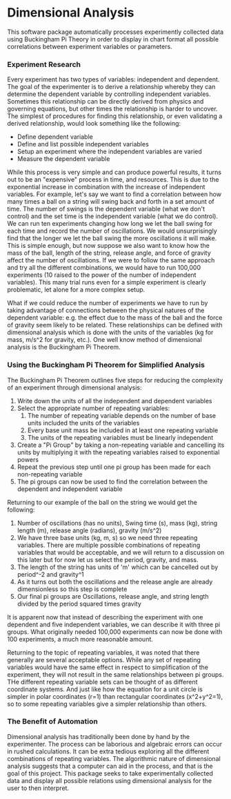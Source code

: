 # Dimensional Analysis
This software package automatically processes experimently collected data using Buckingham Pi Theory in order to
display in chart format all possible correlations between experiment variables or parameters.
### Experiment Research
Every experiment has two types of variables: independent and dependent. The goal of the experimenter is to derive
a relationship whereby they can determine the dependent variable by controlling independent variables. Sometimes 
this relationship can be directly derived from physics and governing equations, but other times the relationship 
is harder to uncover. The simplest of procedures for finding this relationship, or even validating a derived
relationship, would look something like the following:

* Define dependent variable
* Define and list possible independent variables
* Setup an experiment where the independent variables are varied
* Measure the dependent variable

While this process is very simple and can produce powerful results, it turns out to be an "expensive" process in
time, and resources. This is due to the exponential increase in combination with the increase of independent
variables. For example, let's say we want to find a correlation between how many times a ball on a string will
swing back and forth in a set amount of time. The number of swings is the dependent variable (what we don't
control) and the set time is the independent variable (what we do control). We can run ten experiments changing
how long we let the ball swing for each time and record the number of oscillations. We would unsurprisingly find
that the longer we let the ball swing the more oscillations it will make. This is simple enough, but now
suppose we also want to know how the mass of the ball, length of the string, release angle, and force of gravity
affect the number of oscillations. If we were to follow the same approach and try all the different combinations, 
we would have to run 100,000 experiments (10 raised to the power of the number of independent variables). This 
many trial runs even for a simple experiment is clearly problematic, let alone for a more complex setup.

What if we could reduce the number of experiments we have to run by taking advantage of connections between the 
physical natures of the dependent variable: e.g. the effect due to the mass of the ball and the force of gravity 
seem likely to be related. These relationships can be defined with dimensional analysis which is done with the 
units of the variables (kg for mass, m/s^2 for gravity, etc.). One well know method of dimensional analysis is 
the Buckingham Pi Theorem.

### Using the Buckingham Pi Theorem for Simplified Analysis
The Buckingham Pi Theorem outlines five steps for reducing the complexity of an experiment through dimensional
analysis:
1. Write down the units of all the independent and dependent variables 
2. Select the appropriate number of repeating variables:
   1. The number of repeating variable depends on the number of base units included the units of the variables
   2. Every base unit mass be included in at least one repeating variable
   3. The units of the repeating variables must be linearly independent 
3. Create a "Pi Group" by taking a non-repeating variable and cancelling its units by multiplying it with the 
repeating variables raised to exponential powers 
4. Repeat the previous step until one pi group has been made for each non-repeating variable 
5. The pi groups can now be used to find the correlation between the dependent and independent variable

Returning to our example of the ball on the string we would get the following:
1. Number of oscillations (has no units), Swing time (s), mass (kg), string length (m), release angle 
(radians), gravity (m/s^2)
2. We have three base units (kg, m, s) so we need three repeating variables. There are multiple possible
combinations of repeating variables that would be acceptable, and we will return to a discussion on this later
but for now let us select the period, gravity, and mass.
3. The length of the string has units of 'm' which can be cancelled out by period^-2 and gravity^1
4. As it turns out both the oscillations and the release angle are already dimensionless so this step is complete
5. Our final pi groups are Oscillations, release angle, and string length divided by the period squared times 
gravity

It is apparent now that instead of describing the experiment with one dependent and five independent variables, 
we can describe it with three pi groups. What originally needed 100,000 experiments can now be done with 100 
experiments, a much more reasonable amount.

Returning to the topic of repeating variables, it was noted that there generally are several acceptable options. 
While any set of repeating variables would have the same effect in respect to simplification of the experiment, 
they will not result in the same relationships between pi groups. THe different repeating variable sets can be
thought of as different coordinate systems. And just like how the equation for a unit circle is simpler in polar 
coordinates (r=1) than rectangular coordinates (x^2+y^2=1), so to some repeating variables give a simpler 
relationship than others.

### The Benefit of Automation
Dimensional analysis has traditionally been done by hand by the experimenter. The process can be laborious and
algebraic errors can occur in rushed calculations. It can be extra tedious exploring all the different 
combinations of repeating variables. The algorithmic nature of dimensional analysis suggests that a computer 
can aid in the process, and that is the goal of this project. This package seeks to take experimentally 
collected data and display all possible relations using dimensional analysis for the user to then interpret.
